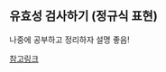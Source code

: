 ## 유효성 검사하기 (정규식 표현)

나중에 공부하고 정리하자 설명 좋음!

[참고링크](https://plitche.github.io/language/javascript/2021-05-30-regularEx/)
